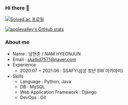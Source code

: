### Hi there 👋

<!--
**applevalley/applevalley** is a ✨ _special_ ✨ repository because its `README.md` (this file) appears on your GitHub profile.

Here are some ideas to get you started:

- 🔭 I’m currently working on ...
- 🌱 I’m currently learning ...
- 👯 I’m looking to collaborate on ...
- 🤔 I’m looking for help with ...
- 💬 Ask me about ...
- 📫 How to reach me: ...
- 😄 Pronouns: ...
- ⚡ Fun fact: ...
-->

[![Solved.ac
프로필](http://mazassumnida.wtf/api/v2/generate_badge?boj=dividend)](https://solved.ac/dividend)


[![applevalley's GitHub stats](https://github-readme-stats.vercel.app/api?username=applevalley)](https://github.com/anuraghazra/github-readme-stats)

<!-- [![Gmail Badge](https://img.shields.io/badge/Gmail-d14836?style=flat-square&logo=Gmail&logoColor=white&link=mailto:snugyun01@gmail.com)](mailto:namsy13@gmail.com) -->


### About me
- Name : 남현준 / NAM HYEONJUN
- Email : skatkd7571@naver.com
- Experience
  - 2020.07 ~ 2021.06 : SSAFY(삼성 청년 SW 아카데미) 
- Skills
  - Language : Python, Java
  - DB : MySQL
  - Web Application Framework : Django
  - DevOps : Git
